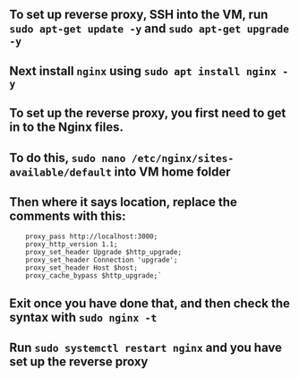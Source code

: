 
## To set up reverse proxy, SSH into the VM, run `sudo apt-get update -y` and `sudo apt-get upgrade -y`

## Next install `nginx` using `sudo apt install nginx -y`

## To set up the reverse proxy, you first need to get in to the Nginx files.

## To do this, `sudo nano /etc/nginx/sites-available/default` into VM home folder

## Then where it says location, replace the comments with this:

        proxy_pass http://localhost:3000;
        proxy_http_version 1.1;
        proxy_set_header Upgrade $http_upgrade;
        proxy_set_header Connection 'upgrade';
        proxy_set_header Host $host;
        proxy_cache_bypass $http_upgrade;`

## Exit once you have done that, and then check the syntax with `sudo nginx -t`

## Run `sudo systemctl restart nginx` and you have set up the reverse proxy
